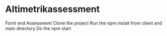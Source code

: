 # Altimetrikassessment
Fornt end Assessment
Clone the project
Run the npm install from client and main directory
Do the npm start
